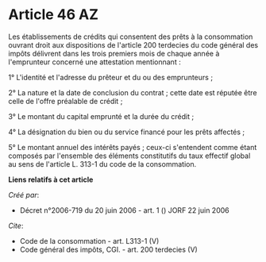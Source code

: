 # Article 46 AZ

Les établissements de crédits qui consentent des prêts à la consommation ouvrant droit aux dispositions de l'article 200
terdecies du code général des impôts délivrent dans les trois premiers mois de chaque année à l'emprunteur concerné une
attestation mentionnant : 

1° L'identité et l'adresse du prêteur et du ou des emprunteurs ; 

2° La nature et la date de conclusion du contrat ; cette date est réputée être celle de l'offre préalable de crédit ; 

3° Le montant du capital emprunté et la durée du crédit ; 

4° La désignation du bien ou du service financé pour les prêts affectés ; 

5° Le montant annuel des intérêts payés ; ceux-ci s'entendent comme étant composés par l'ensemble des éléments constitutifs
du taux effectif global au sens de l'article L. 313-1 du code de la consommation.

**Liens relatifs à cet article**

_Créé par_:

  - Décret n°2006-719 du 20 juin 2006 - art. 1 () JORF 22 juin 2006

_Cite_:

  - Code de la consommation - art. L313-1 (V)
  - Code général des impôts, CGI. - art. 200 terdecies (V)
